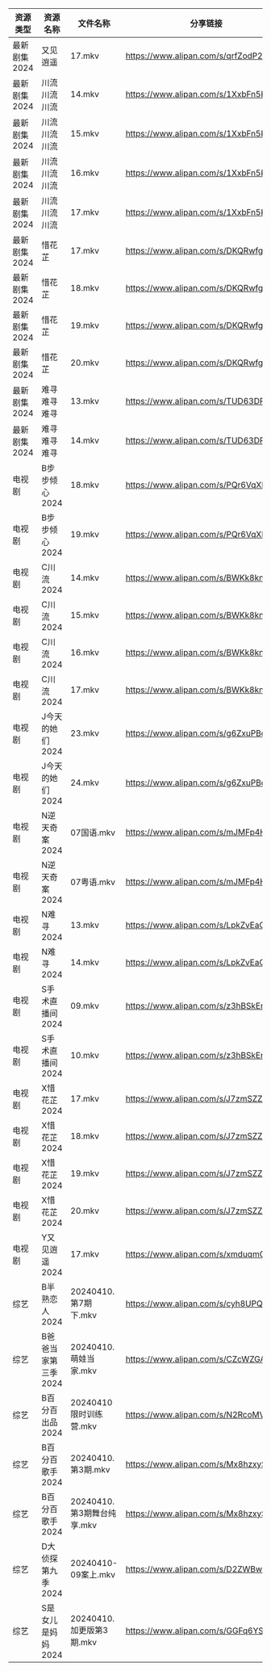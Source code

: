 | 资源类型     | 资源名称         | 文件名称                 | 分享链接                                 | 更新时间                |
| -------- | ------------ | -------------------- | ------------------------------------ | ------------------- |
| 最新剧集2024 | 又见逍遥         | 17.mkv               | https://www.alipan.com/s/qrfZodP22kW | 2024-04-10 10:07:42 |
| 最新剧集2024 | 川流川流川流       | 14.mkv               | https://www.alipan.com/s/1XxbFn5K2Qh | 2024-04-10 10:07:46 |
| 最新剧集2024 | 川流川流川流       | 15.mkv               | https://www.alipan.com/s/1XxbFn5K2Qh | 2024-04-10 10:07:46 |
| 最新剧集2024 | 川流川流川流       | 16.mkv               | https://www.alipan.com/s/1XxbFn5K2Qh | 2024-04-10 10:07:46 |
| 最新剧集2024 | 川流川流川流       | 17.mkv               | https://www.alipan.com/s/1XxbFn5K2Qh | 2024-04-10 10:07:45 |
| 最新剧集2024 | 惜花芷          | 17.mkv               | https://www.alipan.com/s/DKQRwfgSu1a | 2024-04-10 10:07:48 |
| 最新剧集2024 | 惜花芷          | 18.mkv               | https://www.alipan.com/s/DKQRwfgSu1a | 2024-04-10 10:07:48 |
| 最新剧集2024 | 惜花芷          | 19.mkv               | https://www.alipan.com/s/DKQRwfgSu1a | 2024-04-10 14:09:42 |
| 最新剧集2024 | 惜花芷          | 20.mkv               | https://www.alipan.com/s/DKQRwfgSu1a | 2024-04-10 14:09:42 |
| 最新剧集2024 | 难寻难寻难寻       | 13.mkv               | https://www.alipan.com/s/TUD63DPiopi | 2024-04-10 14:09:47 |
| 最新剧集2024 | 难寻难寻难寻       | 14.mkv               | https://www.alipan.com/s/TUD63DPiopi | 2024-04-10 14:09:47 |
| 电视剧      | B步步倾心2024    | 18.mkv               | https://www.alipan.com/s/PQr6VqXP1pv | 2024-04-10 08:38:12 |
| 电视剧      | B步步倾心2024    | 19.mkv               | https://www.alipan.com/s/PQr6VqXP1pv | 2024-04-10 14:05:08 |
| 电视剧      | C川流2024      | 14.mkv               | https://www.alipan.com/s/BWKk8kn6ZqK | 2024-04-10 08:38:15 |
| 电视剧      | C川流2024      | 15.mkv               | https://www.alipan.com/s/BWKk8kn6ZqK | 2024-04-10 08:38:15 |
| 电视剧      | C川流2024      | 16.mkv               | https://www.alipan.com/s/BWKk8kn6ZqK | 2024-04-10 08:38:15 |
| 电视剧      | C川流2024      | 17.mkv               | https://www.alipan.com/s/BWKk8kn6ZqK | 2024-04-10 08:38:15 |
| 电视剧      | J今天的她们2024   | 23.mkv               | https://www.alipan.com/s/g6ZxuPBqnNb | 2024-04-10 08:38:26 |
| 电视剧      | J今天的她们2024   | 24.mkv               | https://www.alipan.com/s/g6ZxuPBqnNb | 2024-04-10 08:38:26 |
| 电视剧      | N逆天奇案2024    | 07国语.mkv             | https://www.alipan.com/s/mJMFp4HEXy4 | 2024-04-10 08:38:37 |
| 电视剧      | N逆天奇案2024    | 07粤语.mkv             | https://www.alipan.com/s/mJMFp4HEXy4 | 2024-04-10 08:38:37 |
| 电视剧      | N难寻2024      | 13.mkv               | https://www.alipan.com/s/LpkZvEaQ2AH | 2024-04-10 14:08:12 |
| 电视剧      | N难寻2024      | 14.mkv               | https://www.alipan.com/s/LpkZvEaQ2AH | 2024-04-10 14:08:11 |
| 电视剧      | S手术直播间2024   | 09.mkv               | https://www.alipan.com/s/z3hBSkEnoHj | 2024-04-10 08:38:43 |
| 电视剧      | S手术直播间2024   | 10.mkv               | https://www.alipan.com/s/z3hBSkEnoHj | 2024-04-10 08:38:43 |
| 电视剧      | X惜花芷2024     | 17.mkv               | https://www.alipan.com/s/J7zmSZZvrmn | 2024-04-10 08:38:51 |
| 电视剧      | X惜花芷2024     | 18.mkv               | https://www.alipan.com/s/J7zmSZZvrmn | 2024-04-10 08:38:51 |
| 电视剧      | X惜花芷2024     | 19.mkv               | https://www.alipan.com/s/J7zmSZZvrmn | 2024-04-10 14:08:19 |
| 电视剧      | X惜花芷2024     | 20.mkv               | https://www.alipan.com/s/J7zmSZZvrmn | 2024-04-10 14:08:19 |
| 电视剧      | Y又见逍遥2024    | 17.mkv               | https://www.alipan.com/s/xmduqmGsokz | 2024-04-10 08:39:00 |
| 综艺       | B半熟恋人2024    | 20240410.第7期下.mkv    | https://www.alipan.com/s/cyh8UPQtN4p | 2024-04-10 14:08:47 |
| 综艺       | B爸爸当家第三季2024 | 20240410.萌娃当家.mkv    | https://www.alipan.com/s/CZcWZGAe35k | 2024-04-10 14:08:50 |
| 综艺       | B百分百出品2024   | 20240410 限时训练营.mkv   | https://www.alipan.com/s/N2RcoMVTDZC | 2024-04-10 14:08:52 |
| 综艺       | B百分百歌手2024   | 20240410.第3期.mkv     | https://www.alipan.com/s/Mx8hzxySwye | 2024-04-10 14:08:55 |
| 综艺       | B百分百歌手2024   | 20240410.第3期舞台纯享.mkv | https://www.alipan.com/s/Mx8hzxySwye | 2024-04-10 14:08:55 |
| 综艺       | D大侦探第九季2024  | 20240410-09案上.mkv    | https://www.alipan.com/s/D2ZWBwPxiYi | 2024-04-10 14:09:00 |
| 综艺       | S是女儿是妈妈2024  | 20240410.加更版第3期.mkv  | https://www.alipan.com/s/GGFq6YSak3R | 2024-04-10 14:09:25 |
